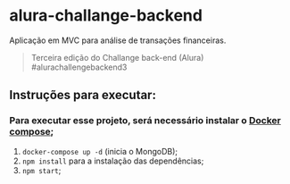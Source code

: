 # alura-challange-backend
Aplicação em MVC para análise de transações financeiras.
> Terceira edição do Challange back-end (Alura) #alurachallengebackend3

## Instruções para executar:
  ### Para executar esse projeto, será necessário instalar o [Docker compose](https://docs.docker.com/compose/install/);

  1. ```docker-compose up -d``` (inicia o MongoDB);
  2. ```npm install``` para a instalação das dependências;
  3. ```npm start```;
  
